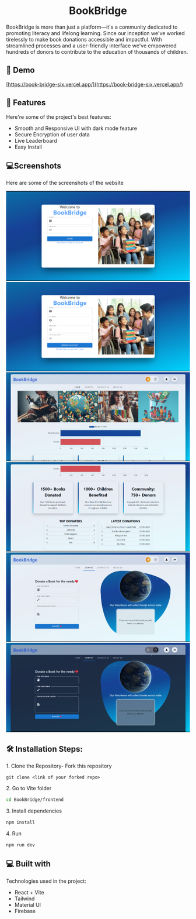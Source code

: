 <h1 align="center" id="title">BookBridge</h1>

<p id="description">BookBridge is more than just a platform—it's a community dedicated to promoting literacy and lifelong learning. Since our inception we've worked tirelessly to make book donations accessible and impactful. With streamlined processes and a user-friendly interface we've empowered hundreds of donors to contribute to the education of thousands of children.</p>

<h2>🚀 Demo</h2>

[https://book-bridge-six.vercel.app/](https://book-bridge-six.vercel.app/)

  
  
<h2>🧐 Features</h2>

Here're some of the project's best features:

*   Smooth and Responsive UI with dark mode feature
*   Secure Encryption of user data
*   Live Leaderboard
*   Easy Install

<h2>💻Screenshots</h2>

Here are some of the screenshots of the website

![signin](/frontend/src/assets/images/login.png)
![login](/frontend/src/assets/images/signin.png)
![home1](/frontend/src/assets/images/home1.png)
![home2](/frontend/src/assets/images/home2.png)
![donate](/frontend/src/assets/images/donate.png)
![donate](/frontend/src/assets/images/donate2.png)


<h2>🛠️ Installation Steps:</h2>

<p>1. Clone the Repository- Fork this repository</p>

```
git clone <link of your forked repo>
```

<p>2. Go to Vite folder</p>

```bash
cd BookBridge/frontend
```

<p>3. Install dependencies</p>

```bash
npm install
```

<p>4. Run</p>

```bash
npm run dev
```

  
  
<h2>💻 Built with</h2>

Technologies used in the project:

*   React + Vite
*   Tailwind
*   Material UI
*   Firebase
